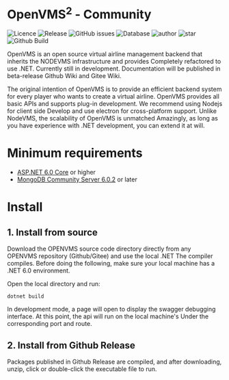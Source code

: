 # OpenVMS<sup>2</sup> - Community
![Licence](https://img.shields.io/github/license/Ericple/OpenVMS?style=flat-square) 
![Release](https://img.shields.io/github/v/release/Ericple/OpenVMS?style=flat-square) 
![GitHub issues](https://img.shields.io/github/issues/Ericple/OpenVMS?logo=github&style=flat-square) 
![Database](https://img.shields.io/github/commit-activity/m/Ericple/OpenVMS?style=flat-square) 
![author](https://img.shields.io/badge/OpenVMS-Peercat-blue?style=flat-square)
![star](https://img.shields.io/github/stars/Ericple/OpenVMS?logo=github&style=flat-square)
![Github Build](https://img.shields.io/github/workflow/status/Ericple/OpenVMS/.NET?style=flat-square)

OpenVMS is an open source virtual airline management backend that inherits the NODEVMS infrastructure and provides
Completely refactored to use .NET. Currently still in development. Documentation will be published in beta-release
Github Wiki and Gitee Wiki.

The original intention of OpenVMS is to provide an efficient backend system for every player who wants to create a virtual airline.
OpenVMS provides all basic APIs and supports plug-in development. We recommend using Nodejs for client side
Develop and use electron for cross-platform support. Unlike NodeVMS, the scalability of OpenVMS is unmatched
Amazingly, as long as you have experience with .NET development, you can extend it at will.

# Minimum requirements

- [ASP.NET 6.0 Core](https://dotnet.microsoft.com/en-us/download/dotnet/6.0) or higher
- [MongoDB Community Server 6.0.2](https://www.mongodb.com/try/download/community) or later

# Install

## 1. Install from source

Download the OPENVMS source code directory directly from any OPENVMS repository (Github/Gitee) and use the local .NET
The compiler compiles. Before doing the following, make sure your local machine has a .NET 6.0 environment.

Open the local directory and run:

`dotnet build`

In development mode, a page will open to display the swagger debugging interface. At this point, the api will run on the local machine's
Under the corresponding port and route.

## 2. Install from Github Release

Packages published in Github Release are compiled, and after downloading, unzip, click or double-click the executable file to run.
